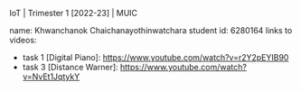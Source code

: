 IoT | Trimester 1 [2022-23] | MUIC

name: Khwanchanok Chaichanayothinwatchara
student id: 6280164
links to videos:  
  * task 1 [Digital Piano]: https://www.youtube.com/watch?v=r2Y2pEYIB90
  * task 3 [Distance Warner]: https://www.youtube.com/watch?v=NvEt1JqtykY
